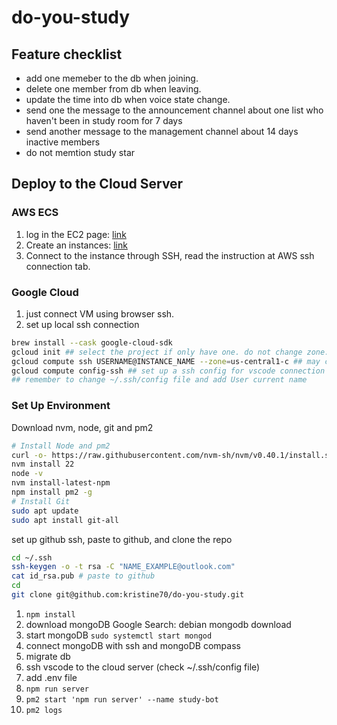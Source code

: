 # do-you-study

## Feature checklist

- add one memeber to the db when joining.
- delete one member from db when leaving.
- update the time into db when voice state change.
- send one the message to the announcement channel about one list who haven't been in study room for 7 days
- send another message to the management channel about 14 days inactive members
- do not memtion study star

## Deploy to the Cloud Server

### AWS ECS

1. log in the EC2 page: [link](https://us-west-1.console.aws.amazon.com/ec2/home?region=us-west-1#Home>:)
2. Create an instances: [link](https://us-west-1.console.aws.amazon.com/ec2/home?region=us-west-1#Instances:)
3. Connect to the instance through SSH, read the instruction at AWS ssh connection tab.

### Google Cloud

1. just connect VM using browser ssh.
2. set up local ssh connection

```bash
brew install --cask google-cloud-sdk
gcloud init ## select the project if only have one. do not change zone.
gcloud compute ssh USERNAME@INSTANCE_NAME --zone=us-central1-c ## may change the name and the zone
gcloud compute config-ssh ## set up a ssh config for vscode connection
## remember to change ~/.ssh/config file and add User current name
```

### Set Up Environment

Download nvm, node, git and pm2

```bash
# Install Node and pm2
curl -o- https://raw.githubusercontent.com/nvm-sh/nvm/v0.40.1/install.sh | bash
nvm install 22
node -v
nvm install-latest-npm
npm install pm2 -g
# Install Git
sudo apt update
sudo apt install git-all
```

set up github ssh, paste to github, and clone the repo

```bash
cd ~/.ssh
ssh-keygen -o -t rsa -C "NAME_EXAMPLE@outlook.com"
cat id_rsa.pub # paste to github
cd
git clone git@github.com:kristine70/do-you-study.git
```

1. `npm install`
2. download mongoDB Google Search: debian mongodb download
3. start mongoDB `sudo systemctl start mongod`
4. connect mongoDB with ssh and mongoDB compass
5. migrate db
6. ssh vscode to the cloud server (check ~/.ssh/config file)
7. add .env file
8. `npm run server`
9. `pm2 start 'npm run server' --name study-bot`
10. `pm2 logs`
